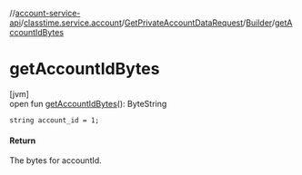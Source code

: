 //[account-service-api](../../../../index.md)/[classtime.service.account](../../index.md)/[GetPrivateAccountDataRequest](../index.md)/[Builder](index.md)/[getAccountIdBytes](get-account-id-bytes.md)

# getAccountIdBytes

[jvm]\
open fun [getAccountIdBytes](get-account-id-bytes.md)(): ByteString

`string account_id = 1;`

#### Return

The bytes for accountId.
